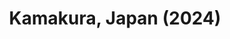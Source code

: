---
layout: photos
title: Kamakura, Japan (2024)
camera: Fujifilm X100F
images:
  - https://photos.danishpraka.sh/Kamakura/aSHqubB3MJI.webp
  - https://photos.danishpraka.sh/Kamakura/9StSrNeLCTE.webp
  - https://photos.danishpraka.sh/Kamakura/74UIYYiKfog.webp
  - https://photos.danishpraka.sh/Kamakura/17_h0F2GKc8.webp
  - https://photos.danishpraka.sh/Kamakura/4ZBgOj3yfns.webp
  - https://photos.danishpraka.sh/Kamakura/ZxAkfYZUVuk.webp
  - https://photos.danishpraka.sh/Kamakura/Zg6J45C3kB8.webp
  - https://photos.danishpraka.sh/Kamakura/yT1wZHiEabs.webp
  - https://photos.danishpraka.sh/Kamakura/Y_qTVEq87g4.webp
  - https://photos.danishpraka.sh/Kamakura/YF9O10-uzjA.webp
  - https://photos.danishpraka.sh/Kamakura/xchRJ0vKbds.webp
  - https://photos.danishpraka.sh/Kamakura/wHCt4hskfBU.webp
  - https://photos.danishpraka.sh/Kamakura/w4Ukas2ONzg.webp
  - https://photos.danishpraka.sh/Kamakura/oB4WXVOV1HQ.webp
  - https://photos.danishpraka.sh/Kamakura/NrSR2TPX_Fw.webp
  - https://photos.danishpraka.sh/Kamakura/mSQ14J6HAPE.webp
  - https://photos.danishpraka.sh/Kamakura/kWgbjnTdhdI.webp
  - https://photos.danishpraka.sh/Kamakura/h4CPmvo5HR4.webp
  - https://photos.danishpraka.sh/Kamakura/gRRET_rofXs.webp
  - https://photos.danishpraka.sh/Kamakura/fiMkCBiTzXU.webp
  - https://photos.danishpraka.sh/Kamakura/Fe1n951UQaU.webp
  - https://photos.danishpraka.sh/Kamakura/75fSFT-4QII.webp
---